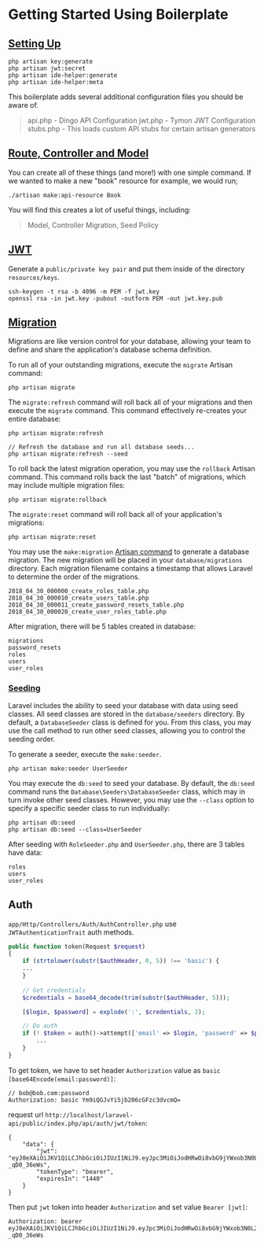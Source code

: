 # Getting Started Using Boilerplate

## [Setting Up](https://github.com/specialtactics/laravel-api-boilerplate/wiki/Installation)

```
php artisan key:generate
php artisan jwt:secret
php artisan ide-helper:generate
php artisan ide-helper:meta
```

This boilerplate adds several additional configuration files you should be aware of.

> api.php - Dingo API Configuration
> jwt.php - Tymon JWT Configuration
> stubs.php - This loads custom API stubs for certain artisan generators

## [Route, Controller and Model](https://github.com/specialtactics/laravel-api-boilerplate/wiki/Getting-Started)

You can create all of these things (and more!) with one simple command. If we wanted to make a new "book" resource for example, we would run;

```
./artisan make:api-resource Book
```

You will find this creates a lot of useful things, including:

> Model, Controller
> Migration, Seed
> Policy

## [JWT](https://github.com/specialtactics/laravel-api-boilerplate/wiki/Security)

Generate a `public/private key pair` and put them inside of the directory `resources/keys`.

```
ssh-keygen -t rsa -b 4096 -m PEM -f jwt.key
openssl rsa -in jwt.key -pubout -outform PEM -out jwt.key.pub
```

## [Migration](https://laravel.com/docs/8.x/migrations)

Migrations are like version control for your database, allowing your team to define and share the application's database schema definition.

To run all of your outstanding migrations, execute the `migrate` Artisan command:

```
php artisan migrate
```

The `migrate:refresh` command will roll back all of your migrations and then execute the `migrate` command. This command effectively re-creates your entire database:

```
php artisan migrate:refresh
 
// Refresh the database and run all database seeds...
php artisan migrate:refresh --seed
```

To roll back the latest migration operation, you may use the `rollback` Artisan command. This command rolls back the last "batch" of migrations, which may include multiple migration files:

```
php artisan migrate:rollback
```

The `migrate:reset` command will roll back all of your application's migrations:

```
php artisan migrate:reset
```

You may use the `make:migration` [Artisan command](https://laravel.com/docs/8.x/artisan) to generate a database migration. 
The new migration will be placed in your `database/migrations` directory. Each migration filename contains a timestamp that allows Laravel to determine the order of the migrations.

```
2018_04_30_000000_create_roles_table.php
2018_04_30_000010_create_users_table.php
2018_04_30_000011_create_password_resets_table.php
2018_04_30_000020_create_user_roles_table.php
```

After migration, there will be 5 tables created in database:

```
migrations
password_resets
roles
users
user_roles
```

### [Seeding](https://laravel.com/docs/8.x/seeding)

Laravel includes the ability to seed your database with data using seed classes. All seed classes are stored in the `database/seeders` directory. By default, a `DatabaseSeeder` class is defined for you. From this class, you may use the call method to run other seed classes, allowing you to control the seeding order.

To generate a seeder, execute the `make:seeder`.

```
php artisan make:seeder UserSeeder
```

You may execute the `db:seed` to seed your database. By default, the `db:seed` command runs the `Database\Seeders\DatabaseSeeder` class, which may in turn invoke other seed classes. However, you may use the `--class` option to specify a specific seeder class to run individually:

```
php artisan db:seed
php artisan db:seed --class=UserSeeder
```

After seeding with `RoleSeeder.php` and `UserSeeder.php`, there are 3 tables have data:

```
roles
users
user_roles
```

## Auth

`app/Http/Controllers/Auth/AuthController.php` use `JWTAuthenticationTrait` auth methods.

```php
public function token(Request $request)
{
    if (strtolower(substr($authHeader, 0, 5)) !== 'basic') {
    ...
    }
    
    // Get credentials
    $credentials = base64_decode(trim(substr($authHeader, 5)));

    [$login, $password] = explode(':', $credentials, 2);

    // Do auth
    if (! $token = auth()->attempt(['email' => $login, 'password' => $password])) {
        ...
    }
}
```

To get token, we have to set header `Authorization` value as `basic [base64Encode(email:password)]`:

```
// bob@bob.com:password
Authorization: basic Ym9iQGJvYi5jb206cGFzc3dvcmQ=
```

request url `http://localhost/laravel-api/public/index.php/api/auth/jwt/token`:

```
{
    "data": {
        "jwt": "eyJ0eXAiOiJKV1QiLCJhbGciOiJIUzI1NiJ9.eyJpc3MiOiJodHRwOi8vbG9jYWxob3N0L2xhcmF2ZWwtYXBpL3B1YmxpYy9pbmRleC5waHAvYXBpL2F1dGgvand0L3Rva2VuIiwiaWF0IjoxNjY1MzkzNzc0LCJleHAiOjE2NjU0ODAxNzQsIm5iZiI6MTY2NTM5Mzc3NCwianRpIjoiUDk1RFc5dkVZZjlnTjJCVSIsInN1YiI6ImY0ODE2MmJmLTJiZGUtNGZiZS1iZGY5LWI2ZWMzMmVkMzE2ZSIsInBydiI6IjIzYmQ1Yzg5NDlmNjAwYWRiMzllNzAxYzQwMDg3MmRiN2E1OTc2ZjciLCJ1c2VyIjp7ImlkIjoiZjQ4MTYyYmYtMmJkZS00ZmJlLWJkZjktYjZlYzMyZWQzMTZlIiwibmFtZSI6IkJvYiIsInByaW1hcnlSb2xlIjoicmVndWxhciJ9fQ.NJgNjazznip7cS55kNfUkSwExw5CyuFk-_qD0_36eWs",
        "tokenType": "bearer",
        "expiresIn": "1440"
    }
}
```

Then put `jwt` token into header `Authorization` and set value `Bearer [jwt]`:

```
Authorization: bearer eyJ0eXAiOiJKV1QiLCJhbGciOiJIUzI1NiJ9.eyJpc3MiOiJodHRwOi8vbG9jYWxob3N0L2xhcmF2ZWwtYXBpL3B1YmxpYy9pbmRleC5waHAvYXBpL2F1dGgvand0L3Rva2VuIiwiaWF0IjoxNjY1MzkzNzc0LCJleHAiOjE2NjU0ODAxNzQsIm5iZiI6MTY2NTM5Mzc3NCwianRpIjoiUDk1RFc5dkVZZjlnTjJCVSIsInN1YiI6ImY0ODE2MmJmLTJiZGUtNGZiZS1iZGY5LWI2ZWMzMmVkMzE2ZSIsInBydiI6IjIzYmQ1Yzg5NDlmNjAwYWRiMzllNzAxYzQwMDg3MmRiN2E1OTc2ZjciLCJ1c2VyIjp7ImlkIjoiZjQ4MTYyYmYtMmJkZS00ZmJlLWJkZjktYjZlYzMyZWQzMTZlIiwibmFtZSI6IkJvYiIsInByaW1hcnlSb2xlIjoicmVndWxhciJ9fQ.NJgNjazznip7cS55kNfUkSwExw5CyuFk-_qD0_36eWs
```


